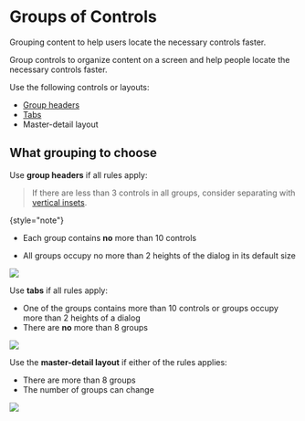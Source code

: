 <!-- Copyright 2000-2024 JetBrains s.r.o. and contributors. Use of this source code is governed by the Apache 2.0 license. -->

# Groups of Controls

<link-summary>Grouping content to help users locate the necessary controls faster.</link-summary>

Group controls to organize content on a screen and help people locate the necessary controls faster.

Use the following controls or layouts:
* [Group headers](group_header.md)
* [Tabs](tabs.md)
* Master-detail layout


## What grouping to choose

Use **group headers** if all rules apply:

> If there are less than 3 controls in all groups, consider separating with [vertical insets](group_header.md#how-to-use).
>
{style="note"}

* Each group contains **no** more than 10 controls

* All groups occupy no more than 2 heights of the dialog in its default size

![](6_01_group_headers.png)

Use **tabs** if all rules apply:
* One of the groups contains more than 10 controls or groups occupy more than 2 heights of a dialog
* There are **no** more than 8 groups

![](01_use_tabs.png)

Use the **master-detail layout** if either of the rules applies:
* There are more than 8 groups
* The number of groups can change

![](02_use_master_detail.png)


